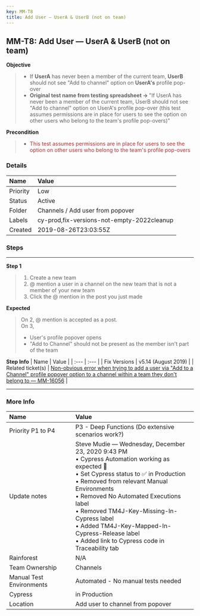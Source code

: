 ```yaml
---
key: MM-T8
title: Add User — UserA & UserB (not on team)
---
```


## MM-T8: Add User — UserA & UserB (not on team)

**Objective**

> <article><ul><li>If <strong>UserA</strong> has never been a member of the current team, <strong>UserB</strong> should not see "Add to channel" option on <strong>UserA's</strong> profile pop-over</li><li><strong>Original test name from testing spreadsheet →&nbsp;</strong>"If UserA has never been a member of the current team, UserB should not see "Add to channel" option on UserA's profile pop-over (this test assumes permissions are in place for users to see the option on other users who belong to the team's profile pop-overs)"</li></ul></article>

**Precondition**

> <article><ul><li><span style="color: rgb(184, 49, 47);">This test assumes permissions are in place for users to see the option on other users who belong to the team's profile pop-overs</span></li></ul></article>

### Details

| Name     | Value                                      |
| :------- | :----------------------------------------- |
| Priority | Low                                        |
| Status   | Active                                     |
| Folder   | Channels / Add user from popover           |
| Labels   | cy-prod,fix-versions-not-empty-2022cleanup |
| Created  | 2019-08-26T23:03:55Z                       |

### Steps

<hr/>

**Step 1**

> <article><ol><li>Create a new team</li><li>@ mention a user in a channel on the new team that is not a member of your new team</li><li>Click the @ mention in the post you just made</li></ol></article>

**Expected**

> <article>On 2, @ mention is accepted as a post.<br>On 3,<ul><li>User's profile popover opens</li><li>"Add to Channel" should not be present as the member isn't part of the team</li></ul></article>

**Step Info**
| Name | Value |
| :--- | :--- |
| Fix Versions | v5.14 (August 2019) |
| Related ticket(s) | <a href="https://mattermost.atlassian.net/browse/MM-16056">Non-obvious error when trying to add a user via "Add to a Channel" profile popover option to a channel within a team they don't belong to — MM-16056</a> |

<hr/>

### More Info

| Name                     | Value                                                                                                                                                                                                                                                                                                                                                                                                      |
| :----------------------- | :--------------------------------------------------------------------------------------------------------------------------------------------------------------------------------------------------------------------------------------------------------------------------------------------------------------------------------------------------------------------------------------------------------- |
| Priority P1 to P4        | P3 - Deep Functions (Do extensive scenarios work?)                                                                                                                                                                                                                                                                                                                                                         |
| Update notes             | Steve Mudie — Wednesday, December 23, 2020 9:43 PM<br />• Cypress Automation working as expected 🎉<br />• Set Cypress status to ✅ in Production<br />• Removed from relevant Manual Environments<br />• Removed No Automated Executions label<br />• Removed TM4J-Key-Missing-In-Cypress label<br />• Added TM4J-Key-Mapped-In-Cypress-Release label<br />• Added link to Cypress code in Traceability tab |
| Rainforest               | N/A                                                                                                                                                                                                                                                                                                                                                                                                        |
| Team Ownership           | Channels                                                                                                                                                                                                                                                                                                                                                                                                   |
| Manual Test Environments | Automated - No manual tests needed                                                                                                                                                                                                                                                                                                                                                                         |
| Cypress                  | in Production                                                                                                                                                                                                                                                                                                                                                                                              |
| Location                 | Add user to channel from popover                                                                                                                                                                                                                                                                                                                                                                           |
